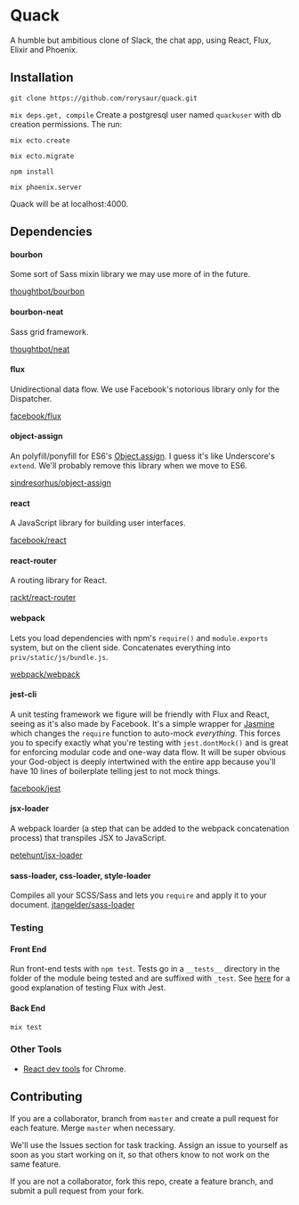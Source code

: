 # Quack

A humble but ambitious clone of Slack, the chat app, using React, Flux, Elixir and Phoenix.

## Installation

`git clone https://github.com/rorysaur/quack.git`

`mix deps.get, compile`
Create a postgresql user named `quackuser` with db creation permissions. The run:

`mix ecto.create`

`mix ecto.migrate`

`npm install`

`mix phoenix.server`

Quack will be at localhost:4000.

## Dependencies

#### bourbon

Some sort of Sass mixin library we may use more of in the future.

[thoughtbot/bourbon](http://bourbon.io/)

#### bourbon-neat

Sass grid framework.

[thoughtbot/neat](http://neat.bourbon.io/)

#### flux

Unidirectional data flow.
We use Facebook's notorious library only for the Dispatcher.

[facebook/flux](https://facebook.github.io/flux/)

#### object-assign

An polyfill/ponyfill for ES6's [Object.assign](https://developer.mozilla.org/en-US/docs/Web/JavaScript/Reference/Global_Objects/Object/assign).
I guess it's like Underscore's `extend`. We'll probably remove this library when we move to ES6.

[sindresorhus/object-assign](https://github.com/sindresorhus/object-assign)

#### react

A JavaScript library for building user interfaces.

[facebook/react](https://facebook.github.io/react/)

#### react-router

A routing library for React.

[rackt/react-router](https://github.com/rackt/react-router) 

#### webpack

Lets you load dependencies with npm's `require()` and `module.exports` system, but on the client side.
Concatenates everything into `priv/static/js/bundle.js`.

[webpack/webpack](https://github.com/webpack/webpack)

#### jest-cli

A unit testing framework we figure will be friendly with Flux and React, seeing as it's also made by Facebook. It's a simple wrapper for [Jasmine](http://jasmine.github.io/) which changes the `require` function to auto-mock *everything*. This forces you to specify exactly what you're testing with `jest.dontMock()` and is great for enforcing modular code and one-way data flow. It will be super obvious your God-object is deeply intertwined with the entire app because you'll have 10 lines of boilerplate telling jest to not mock things.

[facebook/jest](https://facebook.github.io/jest/)

#### jsx-loader

A webpack loarder (a step that can be added to the webpack concatenation process) that transpiles JSX to JavaScript.

[petehunt/jsx-loader](https://github.com/petehunt/jsx-loader)

#### sass-loader, css-loader, style-loader

Compiles all your SCSS/Sass and lets you `require` and apply it to your document.
[jtangelder/sass-loader](https://github.com/jtangelder/sass-loader)

### Testing
#### Front End
Run front-end tests with `npm test`.
Tests go in a `__tests__` directory in the folder of the module being tested and are suffixed with `_test`.
See [here](http://facebook.github.io/react/blog/2014/09/24/testing-flux-applications.html) for a good explanation of testing Flux with Jest.

#### Back End
`mix test`

### Other Tools
+ [React dev tools](https://chrome.google.com/webstore/detail/react-developer-tools/fmkadmapgofadopljbjfkapdkoienihi?hl=en) for Chrome.

## Contributing

If you are a collaborator, branch from `master` and create a pull request for each feature. Merge `master` when necessary.

We'll use the Issues section for task tracking. Assign an issue to yourself as soon as you start working on it, so that others know to not work on the same feature.

If you are not a collaborator, fork this repo, create a feature branch, and submit a pull request from your fork.
